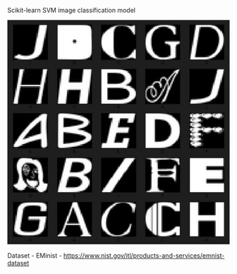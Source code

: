 Scikit-learn SVM image classification model

![Plot](screenshots/SVM_EMinist.jpg)

Dataset - EMinist - https://www.nist.gov/itl/products-and-services/emnist-dataset

